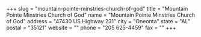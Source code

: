 +++
slug = "mountain-pointe-minstries-church-of-god"
title = "Mountain Pointe Minstries Church of God"
name = "Mountain Pointe Minstries Church of God"
address = "47430 US Highway 231"
city = "Oneonta"
state = "AL"
postal = "35121"
website = ""
phone = "205 625-4459"
fax = ""
+++
